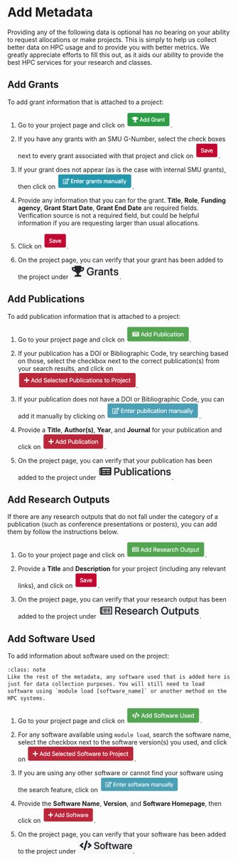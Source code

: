 # Add Metadata

Providing any of the following data is optional has no bearing on your ability to request allocations or make projects. This is simply to help us collect better data on HPC usage and to provide you with better metrics. We greatly appreciate efforts to fill this out, as it aids our ability to provide the best HPC services for your research and classes.

## Add Grants

To add grant information that is attached to a project:

1. Go to your project page and click on <img src="../images/CF/add_metadata/add_grant.png" alt="Add Grant" height="35">.

2. If you have any grants with an SMU G-Number, select the check boxes next to every grant associated with that project and click on <img src="../images/CF/add_metadata/save.png" alt="Save" height="35">.

3. If your grant does not appear (as is the case with internal SMU grants), then click on <img src="../images/CF/add_metadata/enter_grants_manually.png" alt="Enter Grants Manually" height="35">.

4. Provide any information that you can for the grant. **Title**, **Role**, **Funding agency**, **Grant Start Date**, **Grant End Date** are required fields. Verification source is not a required field, but could be helpful information if you are requesting larger than usual allocations.

5. Click on <img src="../images/CF/add_metadata/save.png" alt="Save" height="35">.

6. On the project page, you can verify that your grant has been added to the project under <img src="../images/CF/add_metadata/grants.png" alt="Grants" height="35">.

## Add Publications

To add publication information that is attached to a project:

1. Go to your project page and click on <img src="../images/CF/add_metadata/add_publication.png" alt="Add Publication" height="35">.

2. If your publication has a DOI or Bibliographic Code, try searching based on those, select the checkbox next to the correct publication(s) from your search results, and click on <img src="../images/CF/add_metadata/add_selected_pubs.png" alt="Add Selected Publications to Project" height="35">.

3. If your publication does not have a DOI or Bibliographic Code, you can add it manually by clicking on <img src="../images/CF/add_metadata/enter_pub_manually.png" alt="Enter publication manually" height="35">.

4. Provide a **Title**, **Author(s)**, **Year**, and **Journal** for your publication and click on <img src="../images/CF/add_metadata/add_pub.png" alt="Add Publication" height="35">.

5. On the project page, you can verify that your publication has been added to the project under <img src="../images/CF/add_metadata/pubs.png" alt="Publications" height="35">.

## Add Research Outputs

If there are any research outputs that do not fall under the category of a publication (such as conference presentations or posters), you can add them by follow the instructions below.

1. Go to your project page and click on <img src="../images/CF/add_metadata/add_output.png" alt="Add Research Output" height="35">.

2. Provide a **Title** and **Description** for your project (including any relevant links), and click on <img src="../images/CF/add_metadata/save.png" alt="Save" height="35">.

3. On the project page, you can verify that your research output has been added to the project under <img src="../images/CF/add_metadata/outputs.png" alt="Research Outputs" height="35">.

## Add Software Used

To add information about software used on the project:

```{admonition} Important
:class: note
Like the rest of the metadata, any software used that is added here is just for data collection purposes. You will still need to load software using `module load [software_name]` or another method on the HPC systems.
```

1. Go to your project page and click on <img src="../images/CF/add_metadata/add_software.png" alt="Add Software Used" height="35">.

2. For any software available using `module load`, search the software name, select the checkbox next to the software version(s) you used, and click on <img src="../images/CF/add_metadata/add_selected_software.png" alt="Add Selected Software to Project" height="35">.

3. If you are using any other software or cannot find your software using the search feature, click on <img src="../images/CF/add_metadata/enter_software_manually.png" alt="Enter software manually" height="35">

4. Provide the **Software Name**, **Version**, and **Software Homepage**, then click on <img src="../images/CF/add_metadata/add_soft.png" alt="Add Software" height="35">.

5. On the project page, you can verify that your software has been added to the project under <img src="../images/CF/add_metadata/software.png" alt="Software" height="35">.